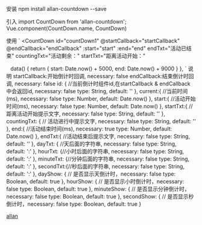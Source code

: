 安装
npm install allan-countdown --save

引入
import CountDown from 'allan-countdown';
Vue.component(CountDown.name, CountDown)

使用
`
<CountDown
    id="countDown1"
    @startCallback="startCallback"
    @endCallback="endCallback"
    :start="start"
    :end="end"
    endTxt="活动已结束"
    countingTxt="活动剩余："
    startTxt="距离活动开始："
></CountDown>
`
`
data() {
    return {
        start: Date.now() + 5000,
        end: Date.now() + 9000
    }
},
`
说明
startCallback:开始倒计时回调, necessary: false
endCallback:结束倒计时回调, necessary: false
id: { //当前倒计时组件id,在startCallback & endCallback 中会返回id, necessary: false
    type: String,
    default: ''
},
current:{ //当前时间(ms), necessary: false
    type: Number,
    default: Date.now()
},
start:{ //活动开始时间(ms), necessary: false
    type: Number,
    default: Date.now()
},
startTxt:{ //距离活动开始提示文字, necessary: false
    type: String,
    default: ''
},
countingTxt: {
    // 活动进行中提示文字, necessary: false
    type: String,
    default: ''
},
end:{ //活动结束时间(ms), necessary: true
    type: Number,
    default: Date.now()
},
endTxt:{ //活动结束后提示文字, necessary: false
    type: String,
    default: ''
},
dayTxt: { //天后面的字符串, necessary: false
    type: String,
    default: ':'
},
hourTxt: {//小时后面的字符串, necessary: false
    type: String,
    default: ':'
},
minuteTxt: {//分钟后面的字符串, necessary: false
    type: String,
    default: ':'
},
secondTxt:{//秒后面的字符串, necessary: false
    type: String,
    default: ':'
},
dayShow: { // 是否显示天倒计时，necessary: false
    type: Boolean,
    default: true
},
hourShow: { // 是否显示小时倒计时，necessary: false
    type: Boolean,
    default: true
},
minuteShow: { // 是否显示分钟倒计时，necessary: false
    type: Boolean,
    default: true
},
secondShow: { // 是否显示秒倒计时，necessary: false
    type: Boolean,
    default: true
}

[allan](https://www.jianshu.com/u/28178fe4ff08)


